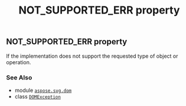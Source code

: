 ﻿---
title: NOT_SUPPORTED_ERR property
second_title: Aspose.SVG for Python via .NET API References
description: 
type: docs
weight: 180
url: /python-net/aspose.svg.dom/domexception/not_supported_err/
is_root: false
---

## NOT_SUPPORTED_ERR property


If the implementation does not support the requested type of object or operation.

### See Also
* module [`aspose.svg.dom`](../../)
* class [`DOMException`](/svg/python-net/aspose.svg.dom/domexception)
